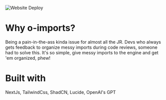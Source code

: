 ![Website Deploy](https://deploy-badge.vercel.app/?url=http://o-imports.vercel.app/&name=o-imports)

# Why o-imports?
Being a pain-in-the-ass kinda issue for almost all the JR. Devs who always gets feedback to organize messy imports during code reviews, someone had to solve this. It's so simple, give messy imports to the engine and get 'em organized, phew!

# Built with
NextJs, TailwindCss, ShadCN, Lucide, OpenAI's GPT
